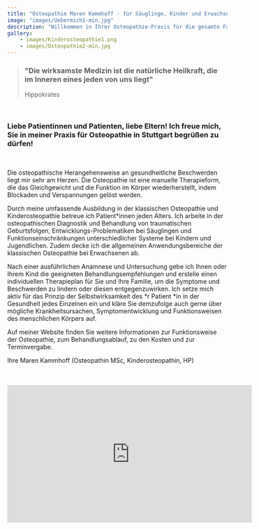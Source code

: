```yaml
---
title: "Osteopathie Maren Kammhoff - für Säuglinge, Kinder und Erwachsene in Stuttgart"
image: "images/Uebermich1-min.jpg"
description: "Willkommen in Ihrer Osteopathie-Praxis für die gesamte Familie in Stuttgart. Spezialisiert auf Säuglinge, Kinder und Frauen vor und nach der Geburt."
gallery:
    - images/Kinderosteopathie1.png
    - images/Osteopathie2-min.jpg
---
```

 
> ### "Die wirksamste Medizin ist die natürliche Heilkraft, die im Inneren eines jeden von uns liegt"
>Hippokrates  
<br>  

### Liebe Patientinnen und Patienten, liebe Eltern! Ich freue mich, Sie in meiner Praxis für Osteopathie in Stuttgart begrüßen zu dürfen!
<br>

Die osteopathische Herangehensweise an gesundheitliche Beschwerden liegt mir sehr am Herzen. Die Osteopathie ist eine manuelle Therapieform, die das Gleichgewicht und die Funktion im Körper wiederherstellt, indem Blockaden und Verspannungen gelöst werden. 

Durch meine umfassende Ausbildung in der klassischen Osteopathie und Kinderosteopathie betreue ich Patient*innen jeden Alters. Ich arbeite in der osteopathischen Diagnostik und Behandlung von traumatischen Geburtsfolgen, Entwicklungs-Problematiken bei Säuglingen und Funktionseinschränkungen unterschiedlicher Systeme bei Kindern und Jugendlichen. Zudem decke ich die allgemeinen Anwendungsbereiche der klassischen Osteopathie bei Erwachsenen ab.

Nach einer ausführlichen Anamnese und Untersuchung gebe ich Ihnen oder Ihrem Kind die geeigneten Behandlungsempfehlungen und erstelle einen individuellen Therapieplan für Sie und Ihre Familie, um die Symptome und Beschwerden zu lindern oder diesen entgegenzuwirken. Ich setze mich aktiv für das Prinzip der Selbstwirksamkeit des *r Patient *in in der Gesundheit jedes Einzelnen ein und kläre Sie demzufolge auch gerne über mögliche Krankheitsursachen, Symptomentwicklung und Funktionsweisen des menschlichen Körpers auf.

Auf meiner Website finden Sie weitere Informationen zur Funktionsweise der Osteopathie, zum Behandlungsablauf, zu den Kosten und zur Terminvergabe.

Ihre Maren Kammhoff (Osteopathin MSc, Kinderosteopathin,  HP)
<br>
<br>
<br>

<div class="video-container">
  <iframe width="560" height="315" src="https://www.youtube.com/embed/qaxLBXQqyVQ?si=_-lRN41HpYZsJjj5" frameborder="0" allow="accelerometer; autoplay; clipboard-write; encrypted-media; gyroscope; picture-in-picture" allowfullscreen></iframe>
</div>